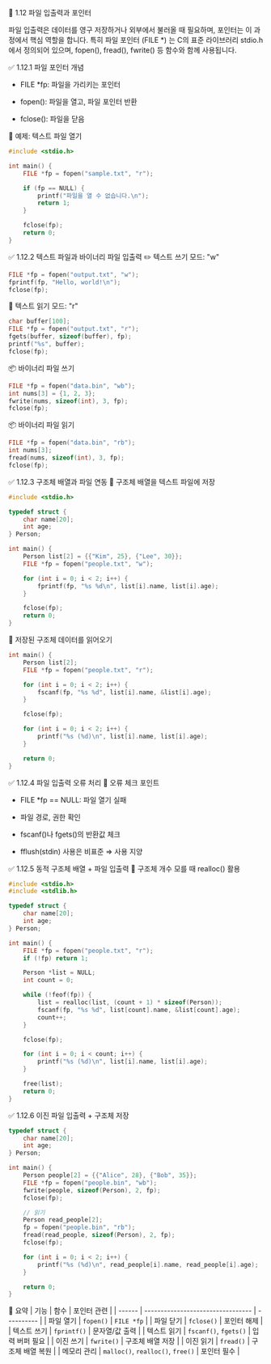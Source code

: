 📘 1.12 파일 입출력과 포인터

파일 입출력은 데이터를 영구 저장하거나 외부에서 불러올 때 필요하며, 포인터는 이 과정에서 핵심 역할을 합니다. 특히 파일 포인터 (FILE *) 는 C의 표준 라이브러리 stdio.h에서 정의되어 있으며, fopen(), fread(), fwrite() 등 함수와 함께 사용됩니다.

✅ 1.12.1 파일 포인터 개념

* FILE *fp: 파일을 가리키는 포인터

* fopen(): 파일을 열고, 파일 포인터 반환

* fclose(): 파일을 닫음

📌 예제: 텍스트 파일 열기
```c
#include <stdio.h>

int main() {
    FILE *fp = fopen("sample.txt", "r");

    if (fp == NULL) {
        printf("파일을 열 수 없습니다.\n");
        return 1;
    }

    fclose(fp);
    return 0;
}
```
✅ 1.12.2 텍스트 파일과 바이너리 파일 입출력
✏️ 텍스트 쓰기 모드: "w"
```c
FILE *fp = fopen("output.txt", "w");
fprintf(fp, "Hello, world!\n");
fclose(fp);
```
📖 텍스트 읽기 모드: "r"
```c
char buffer[100];
FILE *fp = fopen("output.txt", "r");
fgets(buffer, sizeof(buffer), fp);
printf("%s", buffer);
fclose(fp);
```
📦 바이너리 파일 쓰기
```c
FILE *fp = fopen("data.bin", "wb");
int nums[3] = {1, 2, 3};
fwrite(nums, sizeof(int), 3, fp);
fclose(fp);
```
📦 바이너리 파일 읽기
```c
FILE *fp = fopen("data.bin", "rb");
int nums[3];
fread(nums, sizeof(int), 3, fp);
fclose(fp);
```
✅ 1.12.3 구조체 배열과 파일 연동
🧪 구조체 배열을 텍스트 파일에 저장
```c
#include <stdio.h>

typedef struct {
    char name[20];
    int age;
} Person;

int main() {
    Person list[2] = {{"Kim", 25}, {"Lee", 30}};
    FILE *fp = fopen("people.txt", "w");

    for (int i = 0; i < 2; i++) {
        fprintf(fp, "%s %d\n", list[i].name, list[i].age);
    }

    fclose(fp);
    return 0;
}
```
📖 저장된 구조체 데이터를 읽어오기
```c
int main() {
    Person list[2];
    FILE *fp = fopen("people.txt", "r");

    for (int i = 0; i < 2; i++) {
        fscanf(fp, "%s %d", list[i].name, &list[i].age);
    }

    fclose(fp);

    for (int i = 0; i < 2; i++) {
        printf("%s (%d)\n", list[i].name, list[i].age);
    }

    return 0;
}
```
✅ 1.12.4 파일 입출력 오류 처리
🚨 오류 체크 포인트

* FILE *fp == NULL: 파일 열기 실패

* 파일 경로, 권한 확인

* fscanf()나 fgets()의 반환값 체크

* fflush(stdin) 사용은 비표준 ⇒ 사용 지양

✅ 1.12.5 동적 구조체 배열 + 파일 입출력
🔄 구조체 개수 모를 때 realloc() 활용
```c
#include <stdio.h>
#include <stdlib.h>

typedef struct {
    char name[20];
    int age;
} Person;

int main() {
    FILE *fp = fopen("people.txt", "r");
    if (!fp) return 1;

    Person *list = NULL;
    int count = 0;

    while (!feof(fp)) {
        list = realloc(list, (count + 1) * sizeof(Person));
        fscanf(fp, "%s %d", list[count].name, &list[count].age);
        count++;
    }

    fclose(fp);

    for (int i = 0; i < count; i++) {
        printf("%s (%d)\n", list[i].name, list[i].age);
    }

    free(list);
    return 0;
}
```
✅ 1.12.6 이진 파일 입출력 + 구조체 저장
```c
typedef struct {
    char name[20];
    int age;
} Person;

int main() {
    Person people[2] = {{"Alice", 28}, {"Bob", 35}};
    FILE *fp = fopen("people.bin", "wb");
    fwrite(people, sizeof(Person), 2, fp);
    fclose(fp);

    // 읽기
    Person read_people[2];
    fp = fopen("people.bin", "rb");
    fread(read_people, sizeof(Person), 2, fp);
    fclose(fp);

    for (int i = 0; i < 2; i++) {
        printf("%s (%d)\n", read_people[i].name, read_people[i].age);
    }

    return 0;
}
```
📝 요약
| 기능     | 함수                                | 포인터 관련     |
| ------ | --------------------------------- | ---------- |
| 파일 열기  | `fopen()`                         | `FILE *fp` |
| 파일 닫기  | `fclose()`                        | 포인터 해제     |
| 텍스트 쓰기 | `fprintf()`                       | 문자열/값 출력   |
| 텍스트 읽기 | `fscanf()`, `fgets()`             | 입력 버퍼 필요   |
| 이진 쓰기  | `fwrite()`                        | 구조체 배열 저장  |
| 이진 읽기  | `fread()`                         | 구조체 배열 복원  |
| 메모리 관리 | `malloc()`, `realloc()`, `free()` | 포인터 필수     |
